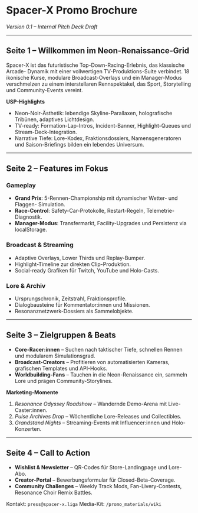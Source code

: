 # Spacer-X Promo Brochure

*Version 0.1 – Internal Pitch Deck Draft*

---

## Seite 1 – Willkommen im Neon-Renaissance-Grid
Spacer-X ist das futuristische Top-Down-Racing-Erlebnis, das klassische Arcade-
Dynamik mit einer vollwertigen TV-Produktions-Suite verbindet. 18 ikonische
Kurse, modulare Broadcast-Overlays und ein Manager-Modus verschmelzen zu einem
interstellaren Rennspektakel, das Sport, Storytelling und Community-Events
vereint.

**USP-Highlights**
- Neon-Noir-Ästhetik: lebendige Skyline-Parallaxen, holografische Tribünen,
  adaptives Lichtdesign.
- TV-ready: Formation-Lap-Intros, Incident-Banner, Highlight-Queues und
  Stream-Deck-Integration.
- Narrative Tiefe: Lore-Kodex, Fraktionsdossiers, Namensgeneratoren und
  Saison-Briefings bilden ein lebendes Universum.

---

## Seite 2 – Features im Fokus
### Gameplay
- **Grand Prix**: 5-Rennen-Championship mit dynamischer Wetter- und Flaggen-
  Simulation.
- **Race-Control**: Safety-Car-Protokolle, Restart-Regeln, Telemetrie-Diagnostik.
- **Manager-Modus**: Transfermarkt, Facility-Upgrades und Persistenz via
  localStorage.

### Broadcast & Streaming
- Adaptive Overlays, Lower Thirds und Replay-Bumper.
- Highlight-Timeline zur direkten Clip-Produktion.
- Social-ready Grafiken für Twitch, YouTube und Holo-Casts.

### Lore & Archiv
- Ursprungschronik, Zeitstrahl, Fraktionsprofile.
- Dialogbausteine für Kommentator:innen und Missionen.
- Resonanznetzwerk-Dossiers als Sammelobjekte.

---

## Seite 3 – Zielgruppen & Beats
- **Core-Racer:innen** – Suchen nach taktischer Tiefe, schnellen Rennen und
  modularem Simulationsgrad.
- **Broadcast-Creators** – Profitieren von automatisierten Kameras, grafischen
  Templates und API-Hooks.
- **Worldbuilding-Fans** – Tauchen in die Neon-Renaissance ein, sammeln Lore und
  prägen Community-Storylines.

**Marketing-Momente**
1. *Resonance Odyssey Roadshow* – Wandernde Demo-Arena mit Live-Caster:innen.
2. *Pulse Archives Drop* – Wöchentliche Lore-Releases und Collectibles.
3. *Grandstand Nights* – Streaming-Events mit Influencer:innen und Holo-Konzerten.

---

## Seite 4 – Call to Action
- **Wishlist & Newsletter** – QR-Codes für Store-Landingpage und Lore-Abo.
- **Creator-Portal** – Bewerbungsformular für Closed-Beta-Coverage.
- **Community Challenges** – Weekly Track Mods, Fan-Livery-Contests, Resonance
  Choir Remix Battles.

Kontakt: `press@spacer-x.liga`
Media-Kit: `/promo_materials/wiki`
